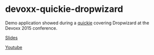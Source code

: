 # devoxx-quickie-dropwizard
Demo application showed during a [quickie](http://cfp.devoxx.be/2015/talk/BYP-7345/Dropwizard_entering_JEE_land_in_a_box) covering Dropwizard at the Devoxx 2015 conference. 

[Slides](http://www.fluid-it.be/resources/presentations/2015/devoxx-quickie-dropwizard/?full#Cover)

[Youtube](https://www.youtube.com/watch?v=ZkAeDAWnFrk)
